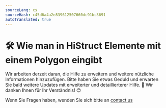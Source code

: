 ```yaml
---
sourceLang: cs
sourceHash: c45d6a4a2e839612507660dc91bc3691
autoTranslated: true
---
```


# 🛠️ Wie man in HiStruct Elemente mit einem Polygon eingibt
Wir arbeiten derzeit daran, die Hilfe zu erweitern und weitere nützliche Informationen hinzuzufügen. Bitte haben Sie etwas Geduld und erwarten Sie bald weitere Updates mit erweiterter und detaillierterer Hilfe. 🚀 Wir danken Ihnen für Ihr Verständnis! 😊


Wenn Sie Fragen haben, wenden Sie sich bitte an [contact us](https://www.histruct.com/company/contact-us)
